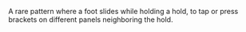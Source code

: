 A rare pattern where a foot slides while holding a hold, to tap or press brackets on different panels neighboring the hold.